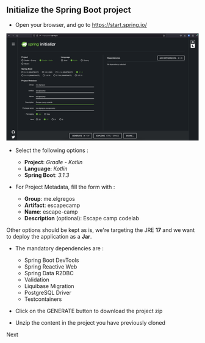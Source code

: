 ## Initialize the Spring Boot project
- Open your browser, and go to https://start.spring.io/

![spring-initializr.png](%231%2Fspring-initializr.png)

- Select the following options :
  - **Project**:  _Gradle - Kotlin_
  - **Language**:  _Kotlin_
  - **Spring Boot**: _3.1.3_


- For Project Metadata, fill the form with :
  - **Group**: me.elgregos
  - **Artifact**: escapecamp 
  - **Name**: escape-camp
  - **Description** (optional): Escape camp codelab
  
Other options should be kept as is, we're targeting the JRE **17** and we want to deploy the application as a **Jar**.

- The mandatory dependencies are :
  - Spring Boot DevTools
  - Spring Reactive Web
  - Spring Data R2DBC
  - Validation
  - Liquibase Migration
  - PostgreSQL Driver
  - Testcontainers


- Click on the GENERATE button to download the project zip
- Unzip the content in the project you have previously cloned

Next
